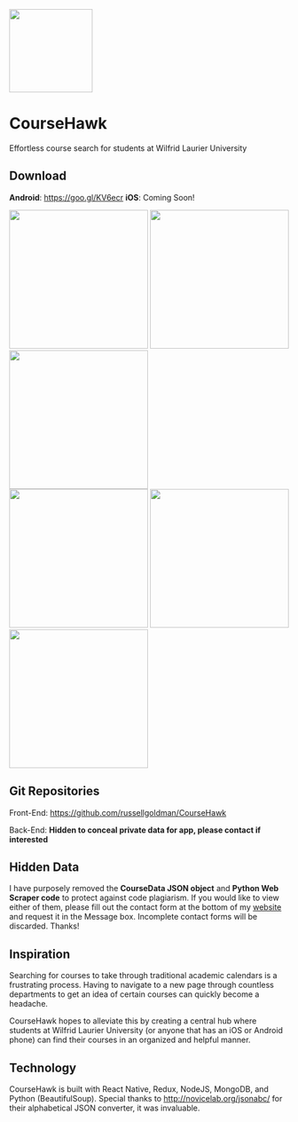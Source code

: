 <img src="https://user-images.githubusercontent.com/15056496/43984195-10131320-9ccd-11e8-802c-c59c94063869.png" width="150"  />

# CourseHawk
Effortless course search for students at Wilfrid Laurier University

## Download
**Android**: https://goo.gl/KV6ecr
**iOS**: Coming Soon!

<img src="https://user-images.githubusercontent.com/15056496/43810282-d6aa046c-9a84-11e8-8487-37668479681e.png" width="250" /> <img src="https://user-images.githubusercontent.com/15056496/43809870-c8ffa9e0-9a82-11e8-975d-c9569d6bff33.png" width="250" /> <img src="https://user-images.githubusercontent.com/15056496/43809871-c96f9e6c-9a82-11e8-8030-dacefd79789f.png" width="250" />  
<img src="https://user-images.githubusercontent.com/15056496/43809872-c986ead6-9a82-11e8-8af9-bb4f5efff20c.png" width="250" /> <img src="https://user-images.githubusercontent.com/15056496/43809873-c996c280-9a82-11e8-95b5-725d4a9011c2.png" width="250" /> <img src="https://user-images.githubusercontent.com/15056496/43809874-c9aa31da-9a82-11e8-8f69-9cd846a3c662.png" width="250" />

## Git Repositories
Front-End: https://github.com/russellgoldman/CourseHawk

Back-End: **Hidden to conceal private data for app, please contact if interested**

## Hidden Data
I have purposely removed the **CourseData JSON object** and **Python Web Scraper code** to protect against code plagiarism. If you would like to view either of them, please fill out the contact form at the bottom of my [website](https://russellgoldman.me) and request it in the Message box. Incomplete contact forms will be discarded. Thanks!

## Inspiration
Searching for courses to take through traditional academic calendars is a frustrating process. Having to navigate to a new page through countless departments to get an idea of certain courses can quickly become a headache.

CourseHawk hopes to alleviate this by creating a central hub where students at Wilfrid Laurier University (or anyone that has an iOS or Android phone) can find their courses in an organized and helpful manner.

## Technology
CourseHawk is built with React Native, Redux, NodeJS, MongoDB, and Python (BeautifulSoup). Special thanks to http://novicelab.org/jsonabc/ for their alphabetical JSON converter, it was invaluable.
